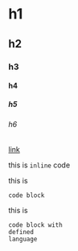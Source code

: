 # h1
## h2
### h3
#### h4
##### h5
###### h6

[link](https://www.example.com/)

this is `inline` code

this is
```
code block
```
this is
```text
code block with
defined
language
```

